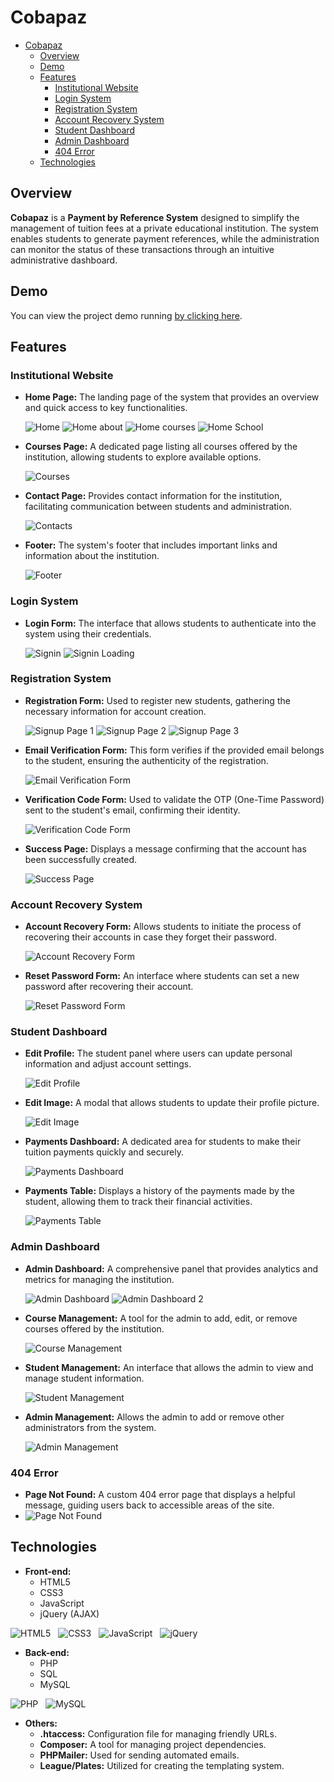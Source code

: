 # Cobapaz

- [Cobapaz](#cobapaz)
  - [Overview](#overview)
  - [Demo](#demo)
  - [Features](#features)
    - [Institutional Website](#institutional-website)
    - [Login System](#login-system)
    - [Registration System](#registration-system)
    - [Account Recovery System](#account-recovery-system)
    - [Student Dashboard](#student-dashboard)
    - [Admin Dashboard](#admin-dashboard)
    - [404 Error](#404-error)
  - [Technologies](#technologies)

## Overview
**Cobapaz** is a **Payment by Reference System** designed to simplify the management of tuition fees at a private educational institution. The system enables students to generate payment references, while the administration can monitor the status of these transactions through an intuitive administrative dashboard.

## Demo
You can view the project demo running [by clicking here](https://youtu.be/aHl0_Pbi4S4).

## Features

### Institutional Website
- **Home Page:** The landing page of the system that provides an overview and quick access to key functionalities.
  
  ![Home](./assests/img/home.png)
  ![Home about](./assests/img/home-about.png)
  ![Home courses](./assests/img/home-courses.png)
  ![Home School](./assests/img/home-school.png)

- **Courses Page:** A dedicated page listing all courses offered by the institution, allowing students to explore available options.

  ![Courses](./assests/img/courses.png)

- **Contact Page:** Provides contact information for the institution, facilitating communication between students and administration.

  ![Contacts](./assests/img/contacts.png)

- **Footer:** The system's footer that includes important links and information about the institution.

  ![Footer](./assests/img/footer.png)

### Login System
- **Login Form:** The interface that allows students to authenticate into the system using their credentials.

  ![Signin](./assests/img/signin.png)
  ![Signin Loading](./assests/img/signin-loading.png)

### Registration System
- **Registration Form:** Used to register new students, gathering the necessary information for account creation.

  ![Signup Page 1](./assests/img/signup-page-1.png)
  ![Signup Page 2](./assests/img/signup-page-2.png)
  ![Signup Page 3](./assests/img/signup-page-3.png)

- **Email Verification Form:** This form verifies if the provided email belongs to the student, ensuring the authenticity of the registration.

  ![Email Verification Form](./assests/img/email-verification.png)

- **Verification Code Form:** Used to validate the OTP (One-Time Password) sent to the student's email, confirming their identity.

  ![Verification Code Form](./assests/img/code-verification.png)

- **Success Page:** Displays a message confirming that the account has been successfully created.

  ![Success Page](./assests/img/signup-successful.png)

### Account Recovery System
- **Account Recovery Form:** Allows students to initiate the process of recovering their accounts in case they forget their password.

  ![Account Recovery Form](./assests/img/forgot-password.png)

- **Reset Password Form:** An interface where students can set a new password after recovering their account.

  ![Reset Password Form](./assests/img/reset-password.png)

### Student Dashboard
- **Edit Profile:** The student panel where users can update personal information and adjust account settings.

  ![Edit Profile](./assests/img/dashboard-profile.png)

- **Edit Image:** A modal that allows students to update their profile picture.

  ![Edit Image](./assests/img/dashboard-edit-image.png)

- **Payments Dashboard:** A dedicated area for students to make their tuition payments quickly and securely.

  ![Payments Dashboard](./assests/img/dashboard-payments.png)

- **Payments Table:** Displays a history of the payments made by the student, allowing them to track their financial activities.

  ![Payments Table](./assests/img/dashboard-payments-table.png)

### Admin Dashboard
- **Admin Dashboard:** A comprehensive panel that provides analytics and metrics for managing the institution.

  ![Admin Dashboard](./assests/img/dashboard-admin.png)
  ![Admin Dashboard 2](./assests/img/dashboard-admin-2.png)

- **Course Management:** A tool for the admin to add, edit, or remove courses offered by the institution.

  ![Course Management](./assests/img/dashboard-admin-courses.png)

- **Student Management:** An interface that allows the admin to view and manage student information.

  ![Student Management](./assests/img/dashboard-admin-students.png)

- **Admin Management:** Allows the admin to add or remove other administrators from the system.

  ![Admin Management](./assests/img/dashboard-admins.png)

### 404 Error
- **Page Not Found:** A custom 404 error page that displays a helpful message, guiding users back to accessible areas of the site.
- 
  ![Page Not Found](./assests/img/page-not-found.png)

## Technologies

- **Front-end:**
  - HTML5
  - CSS3
  - JavaScript
  - jQuery (AJAX)

<div style="display:flex; align-items:center; gap:12px;"> 
  <img src="https://img.shields.io/badge/html5-%23E34F26.svg?style=for-the-badge&logo=html5&logoColor=white" alt="HTML5">
  <img src="https://img.shields.io/badge/CSS3-1572B6?style=for-the-badge&logo=css3&logoColor=white" alt="CSS3">
  <img src="https://img.shields.io/badge/JavaScript-F7DF1E?style=for-the-badge&logo=javascript&logoColor=black" alt="JavaScript">
  <img src="https://img.shields.io/badge/jQuery-0769AD?style=for-the-badge&logo=jquery&logoColor=white" alt="jQuery">
</div>

- **Back-end:**
  - PHP
  - SQL
  - MySQL

<div style="display:flex; align-items:center; gap:12px;"> 
  <img src="https://img.shields.io/badge/PHP-777BB4?style=for-the-badge&logo=php&logoColor=white" alt="PHP">
  <img src="https://img.shields.io/badge/MySQL-4479A1?style=for-the-badge&logo=mysql&logoColor=white" alt="MySQL">
</div>

- **Others:**
  - **.htaccess:** Configuration file for managing friendly URLs.
  - **Composer:** A tool for managing project dependencies.
  - **PHPMailer:** Used for sending automated emails.
  - **League/Plates:** Utilized for creating the templating system.
